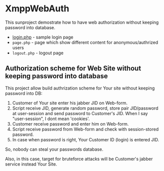 # XmppWebAuth

This sunproject demostrate how to have web authorization without keeping password into database.

* [login.php](login.php) - sample login page
* `page.php` - page which show different content for anonymous/authrized users
* `logout.php` - logout page

## Authorization scheme for Web Site without keeping password into database

This project allow build authrization scheme for Your site without keeping password into DB:

1. Customer of Your site enter his jabber JID on Web-form.
2. Script receive JID, generate random password, store pair JID/password at user-session and send password to Customer's JID. When I say "user-session", I dont mean 'cookies'.
3. Customer receive password and enter him on Web-form.
4. Script receive password from Web-form and check with session-stored password.
5. In case when password is right, Your Customer ID (login) is entered JID.

So, nobody can steal your passwords database.

Also, in this case, target for bruteforce attacks will be Customer's jabber service instead Your Site.
